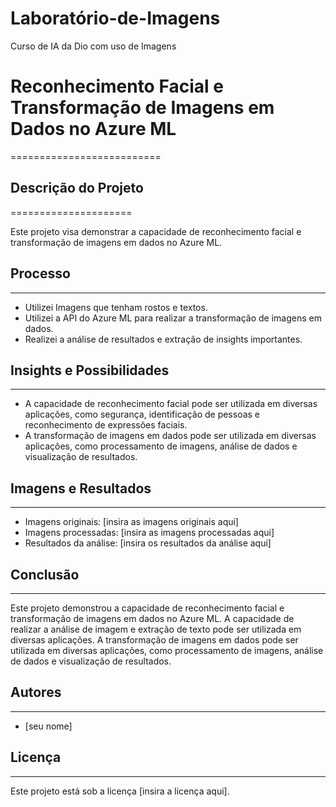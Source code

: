 # Laboratório-de-Imagens
Curso de IA da Dio com uso de Imagens

# Reconhecimento Facial e Transformação de Imagens em Dados no Azure ML
==========================

## Descrição do Projeto
=====================

Este projeto visa demonstrar a capacidade de reconhecimento facial e transformação de imagens em dados no Azure ML.

## Processo
---------

* Utilizei Imagens que tenham rostos e textos.
* Utilizei a API do Azure ML para realizar a transformação de imagens em dados.
* Realizei a análise de resultados e extração de insights importantes.

## Insights e Possibilidades
-------------------------

* A capacidade de reconhecimento facial pode ser utilizada em diversas aplicações, como segurança, identificação de pessoas e reconhecimento de expressões faciais.
* A transformação de imagens em dados pode ser utilizada em diversas aplicações, como processamento de imagens, análise de dados e visualização de resultados.

## Imagens e Resultados
----------------------

* Imagens originais: [insira as imagens originais aqui]
* Imagens processadas: [insira as imagens processadas aqui]
* Resultados da análise: [insira os resultados da análise aqui]

## Conclusão
----------

Este projeto demonstrou a capacidade de reconhecimento facial e transformação de imagens em dados no Azure ML. A capacidade de realizar a análise de imagem e extração de texto pode ser utilizada em diversas aplicações. A transformação de imagens em dados pode ser utilizada em diversas aplicações, como processamento de imagens, análise de dados e visualização de resultados.

## Autores
----------

* [seu nome]

## Licença
----------

Este projeto está sob a licença [insira a licença aqui].
